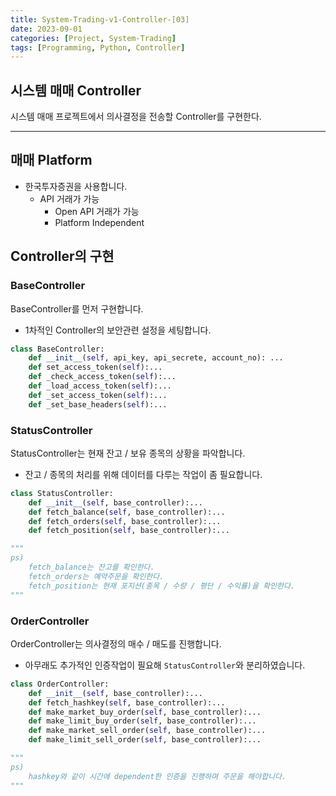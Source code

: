 ```yaml
---
title: System-Trading-v1-Controller-[03]
date: 2023-09-01
categories: [Project, System-Trading]
tags: [Programming, Python, Controller]
---
```


## 시스템 매매 Controller

시스템 매매 프로젝트에서 의사결정을 전송할 Controller를 구현한다.

---

## 매매 Platform

- 한국투자증권을 사용합니다.
  - API 거래가 가능
    - Open API 거래가 가능
    - Platform Independent

## Controller의 구현

### BaseController

BaseController를 먼저 구현합니다.

- 1차적인 Controller의 보안관련 설정을 세팅합니다.

```python
class BaseController:
    def __init__(self, api_key, api_secrete, account_no): ...
    def set_access_token(self):...
    def _check_access_token(self):...
    def _load_access_token(self):...
    def _set_access_token(self):...
    def _set_base_headers(self):...
```

### StatusController

StatusController는 현재 잔고 / 보유 종목의 상황을 파악합니다.

- 잔고 / 종목의 처리를 위해 데이터를 다루는 작업이 좀 필요합니다.

```python
class StatusController:
    def __init__(self, base_controller):...
    def fetch_balance(self, base_controller):...
    def fetch_orders(self, base_controller):...
    def fetch_position(self, base_controller):...

"""
ps) 
    fetch_balance는 잔고를 확인한다.
    fetch_orders는 예약주문을 확인한다.
    fetch_position는 현재 포지션(종목 / 수량 / 평단 / 수익률)을 확인한다.
"""
```

### OrderController

OrderController는 의사결정의 매수 / 매도를 진행합니다.

- 아무래도 추가적인 인증작업이 필요해 `StatusController`와 분리하였습니다.

```python
class OrderController:
    def __init__(self, base_controller):...
    def fetch_hashkey(self, base_controller):...
    def make_market_buy_order(self, base_controller):...
    def make_limit_buy_order(self, base_controller):...
    def make_market_sell_order(self, base_controller):...
    def make_limit_sell_order(self, base_controller):...

"""
ps)
    hashkey와 같이 시간에 dependent한 인증을 진행하며 주문을 해야합니다.
"""
```
